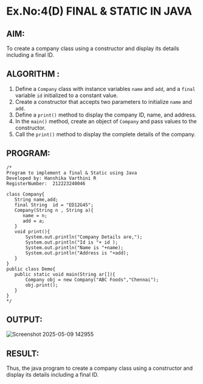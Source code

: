 # Ex.No:4(D) FINAL & STATIC IN JAVA

## AIM:
 To create a company class using a constructor and display its details including a final ID.
## ALGORITHM :

1. Define a `Company` class with instance variables `name` and `add`, and a `final` variable `id` initialized to a constant value.
2. Create a constructor that accepts two parameters to initialize `name` and `add`.
3. Define a `print()` method to display the company ID, name, and address.
4. In the `main()` method, create an object of `Company` and pass values to the constructor.
5. Call the `print()` method to display the complete details of the company.


## PROGRAM:
 ```
/*
Program to implement a final & Static using Java
Developed by: Hanshika Varthini R
RegisterNumber:  212223240046

class Company{
    String name,add;
    final String  id = "ED12G45";
    Company(String n , String a){
       name = n;
       add = a;
    }
    void print(){
        System.out.println("Company Details are,");
        System.out.println("Id is "+ id );
        System.out.println("Name is "+name);
        System.out.println("Address is "+add);
    }
}
public class Demo{
    public static void main(String ar[]){
        Company obj = new Company("ABC Foods","Chennai");
        obj.print();
    }
}
*/
```

## OUTPUT:

![Screenshot 2025-05-09 142955](https://github.com/user-attachments/assets/9f41f702-9269-47f2-9527-4f5a5a977f5a)


## RESULT:
Thus, the java program to create a company class using a constructor and display its details including a final ID.
